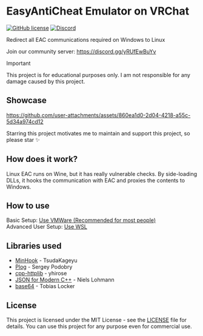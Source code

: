 # EasyAntiCheat Emulator on VRChat

[![GitHub license](https://img.shields.io/badge/license-MIT-blue.svg)](https://github.com/0liteyear/vrc-eac-emulator/blob/master/LICENSE)
[![Discord](https://img.shields.io/discord/1361492536752865392)](https://discord.gg/yRUfEwBuYv)

Redirect all EAC communications required on Windows to Linux

Join our community server: https://discord.gg/yRUfEwBuYv

> [!IMPORTANT]
> This project is for educational purposes only. I am not responsible for any damage caused by this project.

## Showcase

https://github.com/user-attachments/assets/860ea1d0-2d04-4218-a55c-5d34a974cd12

Starring this project motivates me to maintain and support this project, so please star ✨

## How does it work?

Linux EAC runs on Wine, but it has really vulnerable checks. By side-loading DLLs, it hooks the communication with EAC and proxies the contents to Windows.

## How to use

Basic Setup: [Use VMWare (Recommended for most people)](./SETUP_GUIDE.md)  
Advanced User Setup: [Use WSL](./SETUP_GUIDE_WSL.md)  

## Libraries used

- [MinHook](https://github.com/TsudaKageyu/minhook) - TsudaKageyu
- [Plog](https://github.com/SergiusTheBest/plog) - Sergey Podobry
- [cpp-httplib](https://github.com/yhirose/cpp-httplib) - yhirose
- [JSON for Modern C++](https://github.com/nlohmann/json) - Niels Lohmann
- [base64](https://github.com/tobiaslocker/base64/tree/master) - Tobias Locker

## License

This project is licensed under the MIT License - see the [LICENSE](./LICENSE) file for details.
You can use this project for any purpose even for commercial use. 
